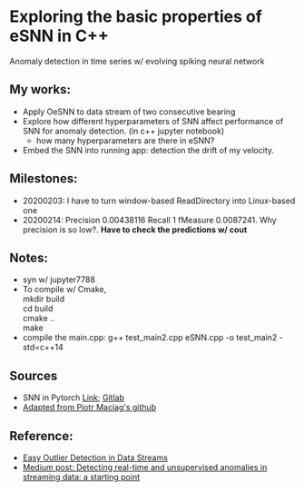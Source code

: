 # Exploring the basic properties of eSNN in C++
Anomaly detection in time series w/ evolving spiking neural network

## My works:
* Apply OeSNN to data stream of two consecutive bearing
* Explore how different hyperparameters of SNN affect performance of SNN for anomaly detection. (in c++ jupyter notebook)
  * how many hyperparameters are there in eSNN?
* Embed the SNN into running app: detection the drift of my velocity.

## Milestones:
* 20200203: I have to turn window-based ReadDirectory into Linux-based one
* 20200214: Precision 0.00438116 Recall 1 fMeasure 0.0087241. Why precision is so low?. **Have to check the predictions w/ cout**
## Notes:
* syn w/ jupyter7788
* To compile w/ Cmake,
<br> mkdir build
<br> cd build
<br> cmake ..
<br> make
* compile the main.cpp: g++ test_main2.cpp eSNN.cpp -o test_main2 -std=c++14

## Sources
* SNN in Pytorch [Link](https://medium.com/@martino.sorbaro/deep-learning-with-spiking-networks-optimising-energy-consumption-50588b4435fd); [Gitlab](https://gitlab.com/aiCTX/synoploss)
* [Adapted from Piotr Maciag's github](https://github.com/piotrMaciag32/eSNN-AD)

## Reference:
* [Easy Outlier Detection in Data Streams](https://towardsdatascience.com/easy-outlier-detection-in-data-streams-3089bfefe528)
* [Medium post: Detecting real-time and unsupervised anomalies in streaming data: a starting point](https://towardsdatascience.com/detecting-real-time-and-unsupervised-anomalies-in-streaming-data-a-starting-point-760a4bacbdf8)

